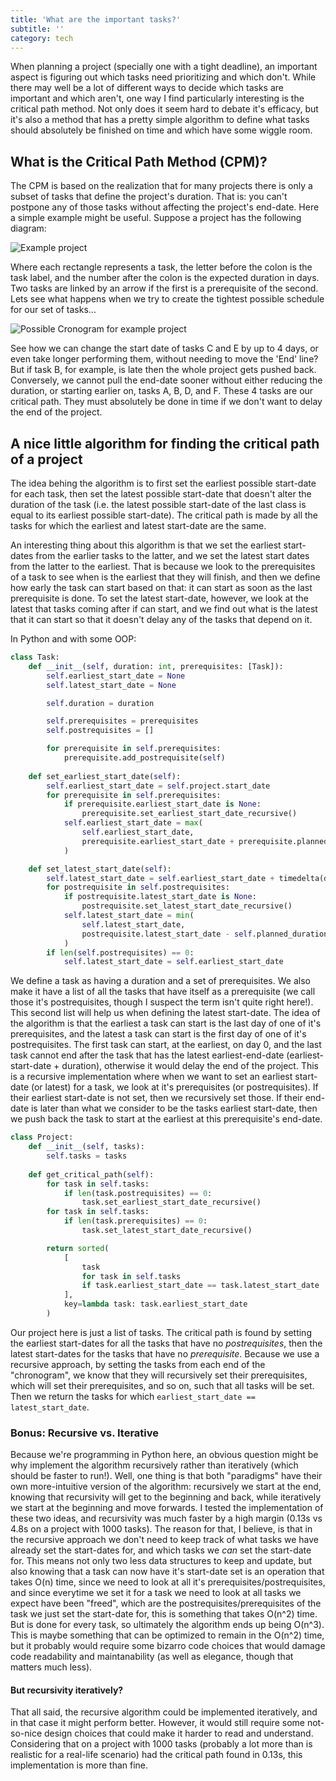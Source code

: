 ```yaml
---
title: 'What are the important tasks?'
subtitle: ''
category: tech
---
```


When planning a project (specially one with a tight deadline), an important aspect is figuring out which tasks need prioritizing and which don't. While there may well be a lot of different ways to decide which tasks are important and which aren't, one way I find particularly interesting is the critical path method. Not only does it seem hard to debate it's efficacy, but it's also a method that has a pretty simple algorithm to define what tasks should absolutely be finished on time and which have some wiggle room.

## What is the Critical Path Method (CPM)?

The CPM is based on the realization that for many projects there is only a subset of tasks that define the project's duration. That is: you can't postpone any of those tasks without affecting the project's end-date. Here a simple example might be useful. Suppose a project has the following diagram:

![Example project](/blog/assets/images/CPM-1.jpg)

Where each rectangle represents a task, the letter before the colon is the task label, and the number after the colon is the expected duration in days. Two tasks are linked by an arrow if the first is a prerequisite of the second. Lets see what happens when we try to create the tightest possible schedule for our set of tasks...

![Possible Cronogram for example project](/blog/assets/images/CPM-2.jpg)

See how we can change the start date of tasks C and E by up to 4 days, or even take longer performing them, without needing to move the 'End' line? But if task B, for example, is late then the whole project gets pushed back. Conversely, we cannot pull the end-date sooner without either reducing the duration, or starting earlier on, tasks A, B, D, and F. These 4 tasks are our critical path. They must absolutely be done in time if we don't want to delay the end of the project.

## A nice little algorithm for finding the critical path of a project

The idea behing the algorithm is to first set the earliest possible start-date for each task, then set the latest possible start-date that doesn't alter the duration of the task (i.e. the latest possible start-date of the last class is equal to its earliest possible start-date). The critical path is made by all the tasks for which the earliest and latest start-date are the same.

An interesting thing about this algorithm is that we set the earliest start-dates from the earlier tasks to the latter, and we set the latest start dates from the latter to the earliest. That is because we look to the prerequisites of a task to see when is the earliest that they will finish, and then we define how early the task can start based on that: it can start as soon as the last prerequisite is done. To set the latest start-date, however, we look at the latest that tasks coming after if can start, and we find out what is the latest that it can start so that it doesn't delay any of the tasks that depend on it.

In Python and with some OOP:

```python
class Task:
    def __init__(self, duration: int, prerequisites: [Task]):
        self.earliest_start_date = None
        self.latest_start_date = None

        self.duration = duration

        self.prerequisites = prerequisites
        self.postrequisites = []

        for prerequisite in self.prerequisites:
            prerequisite.add_postrequisite(self)
    
    def set_earliest_start_date(self):
        self.earliest_start_date = self.project.start_date
        for prerequisite in self.prerequisites:
            if prerequisite.earliest_start_date is None:
                prerequisite.set_earliest_start_date_recursive()
            self.earliest_start_date = max(
                self.earliest_start_date,
                prerequisite.earliest_start_date + prerequisite.planned_duration,
            )

    def set_latest_start_date(self):
        self.latest_start_date = self.earliest_start_date + timedelta(days=999999)
        for postrequisite in self.postrequisites:
            if postrequisite.latest_start_date is None:
                postrequisite.set_latest_start_date_recursive()
            self.latest_start_date = min(
                self.latest_start_date,
                postrequisite.latest_start_date - self.planned_duration,
            )
        if len(self.postrequisites) == 0:
            self.latest_start_date = self.earliest_start_date
```

We define a task as having a duration and a set of prerequisites. We also make it have a list of all the tasks that have itself as a prerequisite (we call those it's postrequisites, though I suspect the term isn't quite right here!). This second list will help us when defining the latest start-date. The idea of the algorithm is that the earliest a task can start is the last day of one of it's prerequisites, and the latest a task can start is the first day of one of it's postrequisites. The first task can start, at the earliest, on day 0, and the last task cannot end after the task that has the latest earliest-end-date (earliest-start-date + duration), otherwise it would delay the end of the project. This is a recursive implementation where when we want to set an earliest start-date (or latest) for a task, we look at it's prerequisites (or postrequisites). If their earliest start-date is not set, then we recursively set those. If their end-date is later than what we consider to be the tasks earliest start-date, then we push back the task to start at the earliest at this prerequisite's end-date.

```python
class Project:
    def __init__(self, tasks):
        self.tasks = tasks
    
    def get_critical_path(self):
        for task in self.tasks:
            if len(task.postrequisites) == 0:
                task.set_earliest_start_date_recursive()
        for task in self.tasks:
            if len(task.prerequisites) == 0:
                task.set_latest_start_date_recursive()

        return sorted(
            [
                task 
                for task in self.tasks 
                if task.earliest_start_date == task.latest_start_date
            ], 
            key=lambda task: task.earliest_start_date
        )
```

Our project here is just a list of tasks. The critical path is found by setting the earliest start-dates for all the tasks that have no *postrequisites*, then the latest start-dates for the tasks that have no *prerequisite*. Because we use a recursive approach, by setting the tasks from each end of the "chronogram", we know that they will recursively set their prerequisites, which will set their prerequisites, and so on, such that all tasks will be set. Then we return the tasks for which `earliest_start_date == latest_start_date`.

### Bonus: Recursive vs. Iterative

Because we're programming in Python here, an obvious question might be why implement the algorithm recursively rather than iteratively (which should be faster to run!). Well, one thing is that both "paradigms" have their own more-intuitive version of the algorithm: recursively we start at the end, knowing that recursivity will get to the beginning and back, while iteratively we start at the beginning and move forwards. I tested the implementation of these two ideas, and recursivity was much faster by a high margin (0.13s vs 4.8s on a project with 1000 tasks). The reason for that, I believe, is that in the recursive approach we don't need to keep track of what tasks we have already set the start-dates for, and which tasks we *can* set the start-date for. This means not only two less data structures to keep and update, but also knowing that a task can now have it's start-date set is an operation that takes O(n) time, since we need to look at all it's prerequisites/postrequisites, and since everytime we set it for a task we need to look at all tasks we expect have been "freed", which are the postrequisites/prerequisites of the task we just set the start-date for, this is something that takes O(n^2) time. But is done for every task, so ultimately the algorithm ends up being O(n^3). This is maybe something that can be optimized to remain in the O(n^2) time, but it probably would require some bizarro code choices that would damage code readability and maintanability (as well as elegance, though that matters much less).

#### But recursivity iteratively?

That all said, the recursive algorithm could be implemented iteratively, and in that case it might perform better. However, it would still require some not-so-nice design choices that could make it harder to read and understand. Considering that on a project with 1000 tasks (probably a lot more than is realistic for a real-life scenario) had the critical path found in 0.13s, this implementation is more than fine.